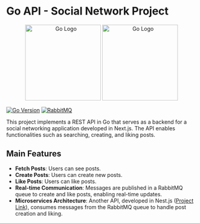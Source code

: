 # Go API - Social Network Project

<p align="center">
  <a href="https://go.dev/" target="blank"><img src="https://go.dev/images/go-logo-white.svg" width="200" alt="Go Logo" /></a>
  <a href="https://www.rabbitmq.com/" target="blank"><img src="https://www.rabbitmq.com/img/rabbitmq-logo-with-name.svg" width="200" alt="Go Logo" /></a>
</p>

[![Go Version](https://img.shields.io/badge/Go-1.21-blue.svg)](https://golang.org/)
[![RabbitMQ](https://img.shields.io/badge/RabbitMQ-v1.9.0-orange.svg)](https://www.rabbitmq.com/)

This project implements a REST API in Go that serves as a backend for a social networking application developed in Next.js. The API enables functionalities such as searching, creating, and liking posts.

## Main Features

- **Fetch Posts**: Users can see posts.
- **Create Posts**: Users can create new posts.
- **Like Posts**: Users can like posts.
- **Real-time Communication**: Messages are published in a RabbitMQ queue to create and like posts, enabling real-time updates.
- **Microservices Architecture**: Another API, developed in Nest.js (<a href="https://github.com/William-Libero/social-networking-posts-service" target="blank">Project Link</a>), consumes messages from the RabbitMQ queue to handle post creation and liking.
